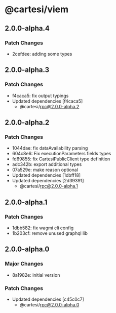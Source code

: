 # @cartesi/viem

## 2.0.0-alpha.4

### Patch Changes

- 2cefdee: adding some types

## 2.0.0-alpha.3

### Patch Changes

- f4caca5: fix output typings
- Updated dependencies [f4caca5]
    - @cartesi/rpc@2.0.0-alpha.2

## 2.0.0-alpha.2

### Patch Changes

- 1044dae: fix dataAvailability parsing
- 604c8e6: Fix executionParameters fields types
- fd69855: fix CartesiPublicClient type definition
- adc342b: export additional types
- 07a529e: make reason optional
- Updated dependencies [1dbff18]
- Updated dependencies [2d39391]
    - @cartesi/rpc@2.0.0-alpha.1

## 2.0.0-alpha.1

### Patch Changes

- 1dbb582: fix wagmi cli config
- 1b203cf: remove unused graphql lib

## 2.0.0-alpha.0

### Major Changes

- 8a1982e: initial version

### Patch Changes

- Updated dependencies [c45c0c7]
    - @cartesi/rpc@2.0.0-alpha.0
